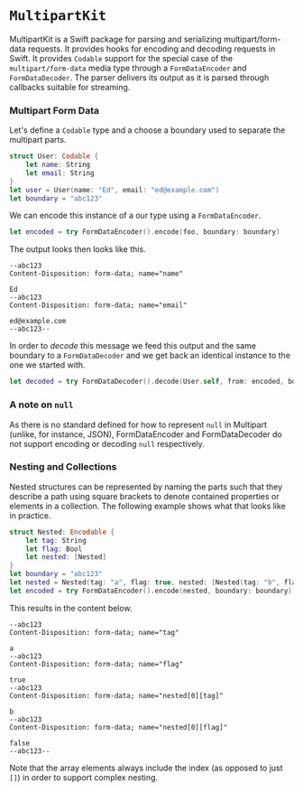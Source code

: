 # ``MultipartKit``

MultipartKit is a Swift package for parsing and serializing multipart/form-data requests. It provides hooks for encoding and decoding requests in Swift. It provides `Codable` support for the special case of the `multipart/form-data` media type through a ``FormDataEncoder`` and ``FormDataDecoder``. The parser delivers its output as it is parsed through callbacks suitable for streaming.

### Multipart Form Data

Let's define a `Codable` type and a choose a boundary used to separate the multipart parts.

```swift
struct User: Codable {
    let name: String
    let email: String
}
let user = User(name: "Ed", email: "ed@example.com")
let boundary = "abc123"
```

We can encode this instance of a our type using a ``FormDataEncoder``.

```swift
let encoded = try FormDataEncoder().encode(foo, boundary: boundary)
```

The output looks then looks like this.
```
--abc123
Content-Disposition: form-data; name="name"

Ed
--abc123
Content-Disposition: form-data; name="email"

ed@example.com
--abc123--
```

In order to _decode_ this message we feed this output and the same boundary to a ``FormDataDecoder`` and we get back an identical instance to the one we started with.

```swift
let decoded = try FormDataDecoder().decode(User.self, from: encoded, boundary: boundary)
```

### A note on `null`
As there is no standard defined for how to represent `null` in Multipart (unlike, for instance, JSON), FormDataEncoder and FormDataDecoder do not support encoding or decoding `null` respectively. 

### Nesting and Collections

Nested structures can be represented by naming the parts such that they describe a path using square brackets to denote contained properties or elements in a collection. The following example shows what that looks like in practice.

```swift
struct Nested: Encodable {
    let tag: String
    let flag: Bool
    let nested: [Nested]
}
let boundary = "abc123"
let nested = Nested(tag: "a", flag: true, nested: [Nested(tag: "b", flag: false, nested: [])])
let encoded = try FormDataEncoder().encode(nested, boundary: boundary)
```

This results in the content below.

```
--abc123
Content-Disposition: form-data; name="tag"

a
--abc123
Content-Disposition: form-data; name="flag"

true
--abc123
Content-Disposition: form-data; name="nested[0][tag]"

b
--abc123
Content-Disposition: form-data; name="nested[0][flag]"

false
--abc123--
```

Note that the array elements always include the index (as opposed to just `[]`) in order to support complex nesting.

